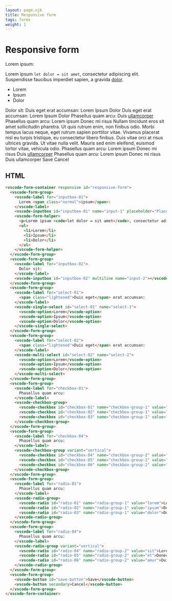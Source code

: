 ```yaml
---
layout: page.njk
title: Responsive form
tags: forms
weight: 1
---
```


# Responsive form

 <component-preview>
  <vscode-form-container responsive id="responsive-form">
    <vscode-form-group>
      <vscode-label for="inputbox-01">
        Lorem <span class="normal">ipsum</span>:
      </vscode-label>
      <vscode-inputbox id="inputbox-01" name="input-1" placeholder="Placeholder example"></vscode-inputbox>
      <vscode-form-helper>
        <p>Lorem ipsum <code>let dolor = sit amet</code>, consectetur adipiscing elit. <span class="error">Suspendisse</span> faucibus imperdiet sapien, a gravida <a href="#">dolor</a>.</p>
        <ul>
          <li>Lorem</li>
          <li>Ipsum</li>
          <li>Dolor</li>
        </ul>
      </vscode-form-helper>
    </vscode-form-group>
    <vscode-form-group>
      <vscode-label for="inputbox-02">
        Dolor sit:
      </vscode-label>
      <vscode-inputbox id="inputbox-02" multiline name="input-2"></vscode-inputbox>
    </vscode-form-group>
    <vscode-form-group>
      <vscode-label for="select-01">
        <span class="lightened">Duis eget</span> erat accumsan:
      </vscode-label>
      <vscode-single-select id="select-01" name="select-1">
        <vscode-option>Lorem</vscode-option>
        <vscode-option>Ipsum</vscode-option>
        <vscode-option>Dolor</vscode-option>
      </vscode-single-select>
    </vscode-form-group>
    <vscode-form-group>
      <vscode-label for="select-02">
        <span class="lightened">Duis eget</span> erat accumsan:
      </vscode-label>
      <vscode-multi-select id="select-02" name="select-2">
        <vscode-option>Lorem</vscode-option>
        <vscode-option>Ipsum</vscode-option>
        <vscode-option>Dolor</vscode-option>
      </vscode-multi-select>
    </vscode-form-group>
    <vscode-form-group>
      <vscode-label for="checkbox-01">
        Phasellus quam arcu:
      </vscode-label>
      <vscode-checkbox-group>
        <vscode-checkbox id="checkbox-01" name="checkbox-group-1" value="lorem" label="Lorem ipsum"></vscode-checkbox>
        <vscode-checkbox id="checkbox-02" name="checkbox-group-1" value="ipsum" label="Donec mi risus"></vscode-checkbox>
        <vscode-checkbox id="checkbox-03" name="checkbox-group-1" value="dolor">Duis <a href="#">ullamcorper</a></vscode-checkbox>
      </vscode-checkbox-group>
    </vscode-form-group>
    <vscode-form-group>
      <vscode-label for="checkbox-04">
        Phasellus quam arcu:
      </vscode-label>
      <vscode-checkbox-group variant="vertical">
        <vscode-checkbox id="checkbox-04" name="checkbox-group-2" value="sit">Lorem ipsum</vscode-checkbox>
        <vscode-checkbox id="checkbox-05" name="checkbox-group-2" value="et">Donec mi risus</vscode-checkbox>
        <vscode-checkbox id="checkbox-06" name="checkbox-group-2" value="amur">Nullam tincidunt eros sit amet sollicitudin pharetra. Ut quis rutrum enim, non finibus odio. Morbi tempus lacus neque, eget rutrum sapien porttitor vitae. Vivamus placerat nisl eu turpis tristique, eu consectetur libero finibus. Duis vitae orci at risus ultrices gravida. Ut vitae nulla velit. Mauris sed enim eleifend, euismod tortor vitae, vehicula odio.</vscode-checkbox>
      </vscode-checkbox-group>
    </vscode-form-group>
    <vscode-form-group>
      <vscode-label for="radio-01">
        Phasellus quam arcu:
      </vscode-label>
      <vscode-radio-group>
        <vscode-radio id="radio-01" name="radio-group-1" value="lorem">Lorem ipsum</vscode-radio>
        <vscode-radio id="radio-02" name="radio-group-1" value="ipsum">Donec mi risus</vscode-radio>
        <vscode-radio id="radio-03" name="radio-group-1" value="dolor">Duis <a href="#">ullamcorper</a></vscode-radio>
      </vscode-radio-group>
    </vscode-form-group>
    <vscode-form-group>
      <vscode-label for="radio-04">
        Phasellus quam arcu:
      </vscode-label>
      <vscode-radio-group variant="vertical">
        <vscode-radio id="radio-04" name="radio-group-2" value="sit">Lorem ipsum</vscode-radio>
        <vscode-radio id="radio-05" name="radio-group-2" value="et">Donec mi risus</vscode-radio>
        <vscode-radio id="radio-06" name="radio-group-2" value="amur">Duis ullamcorper</vscode-radio>
      </vscode-radio-group>
    </vscode-form-group>
    <vscode-form-group>
      <vscode-button id="save-button">Save</vscode-button>
      <vscode-button secondary>Cancel</vscode-button>
    </vscode-form-group>
  </vscode-form-container>
</component-preview>

## HTML

```html
<vscode-form-container responsive id="responsive-form">
  <vscode-form-group>
    <vscode-label for="inputbox-01">
      Lorem <span class="normal">ipsum</span>:
    </vscode-label>
    <vscode-inputbox id="inputbox-01" name="input-1" placeholder="Placeholder example"></vscode-inputbox>
    <vscode-form-helper>
      <p>Lorem ipsum <code>let dolor = sit amet</code>, consectetur adipiscing elit. <span class="error">Suspendisse</span> faucibus imperdiet sapien, a gravida <a href="#">dolor</a>.</p>
      <ul>
        <li>Lorem</li>
        <li>Ipsum</li>
        <li>Dolor</li>
      </ul>
    </vscode-form-helper>
  </vscode-form-group>
  <vscode-form-group>
    <vscode-label for="inputbox-02">
      Dolor sit:
    </vscode-label>
    <vscode-inputbox id="inputbox-02" multiline name="input-2"></vscode-inputbox>
  </vscode-form-group>
  <vscode-form-group>
    <vscode-label for="select-01">
      <span class="lightened">Duis eget</span> erat accumsan:
    </vscode-label>
    <vscode-single-select id="select-01" name="select-1">
      <vscode-option>Lorem</vscode-option>
      <vscode-option>Ipsum</vscode-option>
      <vscode-option>Dolor</vscode-option>
    </vscode-single-select>
  </vscode-form-group>
  <vscode-form-group>
    <vscode-label for="select-02">
      <span class="lightened">Duis eget</span> erat accumsan:
    </vscode-label>
    <vscode-multi-select id="select-02" name="select-2">
      <vscode-option>Lorem</vscode-option>
      <vscode-option>Ipsum</vscode-option>
      <vscode-option>Dolor</vscode-option>
    </vscode-multi-select>
  </vscode-form-group>
  <vscode-form-group>
    <vscode-label for="checkbox-01">
      Phasellus quam arcu:
    </vscode-label>
    <vscode-checkbox-group>
      <vscode-checkbox id="checkbox-01" name="checkbox-group-1" value="lorem" label="Lorem ipsum"></vscode-checkbox>
      <vscode-checkbox id="checkbox-02" name="checkbox-group-1" value="ipsum" label="Donec mi risus"></vscode-checkbox>
      <vscode-checkbox id="checkbox-03" name="checkbox-group-1" value="dolor">Duis <a href="#">ullamcorper</a></vscode-checkbox>
    </vscode-checkbox-group>
  </vscode-form-group>
  <vscode-form-group>
    <vscode-label for="checkbox-04">
      Phasellus quam arcu:
    </vscode-label>
    <vscode-checkbox-group variant="vertical">
      <vscode-checkbox id="checkbox-04" name="checkbox-group-2" value="sit">Lorem ipsum</vscode-checkbox>
      <vscode-checkbox id="checkbox-05" name="checkbox-group-2" value="et">Donec mi risus</vscode-checkbox>
      <vscode-checkbox id="checkbox-06" name="checkbox-group-2" value="amur">Nullam tincidunt eros sit amet sollicitudin pharetra. Ut quis rutrum enim, non finibus odio. Morbi tempus lacus neque, eget rutrum sapien porttitor vitae. Vivamus placerat nisl eu turpis tristique, eu consectetur libero finibus. Duis vitae orci at risus ultrices gravida. Ut vitae nulla velit. Mauris sed enim eleifend, euismod tortor vitae, vehicula odio.</vscode-checkbox>
    </vscode-checkbox-group>
  </vscode-form-group>
  <vscode-form-group>
    <vscode-label for="radio-01">
      Phasellus quam arcu:
    </vscode-label>
    <vscode-radio-group>
      <vscode-radio id="radio-01" name="radio-group-1" value="lorem">Lorem ipsum</vscode-radio>
      <vscode-radio id="radio-02" name="radio-group-1" value="ipsum">Donec mi risus</vscode-radio>
      <vscode-radio id="radio-03" name="radio-group-1" value="dolor">Duis <a href="#">ullamcorper</a></vscode-radio>
    </vscode-radio-group>
  </vscode-form-group>
  <vscode-form-group>
    <vscode-label for="radio-04">
      Phasellus quam arcu:
    </vscode-label>
    <vscode-radio-group variant="vertical">
      <vscode-radio id="radio-04" name="radio-group-2" value="sit">Lorem ipsum</vscode-radio>
      <vscode-radio id="radio-05" name="radio-group-2" value="et">Donec mi risus</vscode-radio>
      <vscode-radio id="radio-06" name="radio-group-2" value="amur">Duis ullamcorper</vscode-radio>
    </vscode-radio-group>
  </vscode-form-group>
  <vscode-form-group>
    <vscode-button id="save-button">Save</vscode-button>
    <vscode-button secondary>Cancel</vscode-button>
  </vscode-form-group>
</vscode-form-container>
```